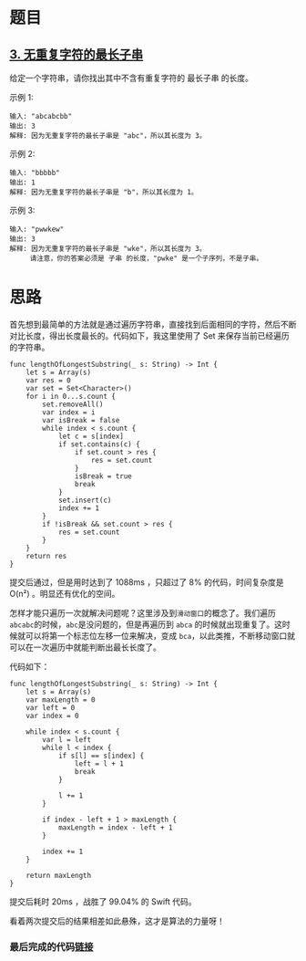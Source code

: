 # 题目

## [3. 无重复字符的最长子串](https://leetcode-cn.com/problems/longest-substring-without-repeating-characters/)

给定一个字符串，请你找出其中不含有重复字符的 最长子串 的长度。

示例 1:

```
输入: "abcabcbb"
输出: 3 
解释: 因为无重复字符的最长子串是 "abc"，所以其长度为 3。
```


示例 2:

```
输入: "bbbbb"
输出: 1
解释: 因为无重复字符的最长子串是 "b"，所以其长度为 1。
```


示例 3:

```
输入: "pwwkew"
输出: 3
解释: 因为无重复字符的最长子串是 "wke"，所以其长度为 3。
     请注意，你的答案必须是 子串 的长度，"pwke" 是一个子序列，不是子串。
```



# 思路

首先想到最简单的方法就是通过遍历字符串，直接找到后面相同的字符，然后不断对比长度，得出长度最长的。代码如下，我这里使用了 Set 来保存当前已经遍历的字符串。

```
func lengthOfLongestSubstring(_ s: String) -> Int {
    let s = Array(s)
    var res = 0
    var set = Set<Character>()
    for i in 0...s.count {
        set.removeAll()
        var index = i
        var isBreak = false
        while index < s.count {
            let c = s[index]
            if set.contains(c) {
                if set.count > res {
                    res = set.count
                }
                isBreak = true
                break
            }
            set.insert(c)
            index += 1
        }
        if !isBreak && set.count > res {
            res = set.count
        }
    }
    return res
}
```

提交后通过，但是用时达到了 1088ms ，只超过了 8% 的代码，时间复杂度是 O(n²) 。明显还有优化的空间。

怎样才能只遍历一次就解决问题呢？这里涉及到`滑动窗口`的概念了。我们遍历 `abcabc`的时候，`abc`是没问题的，但是再遍历到 `abca` 的时候就出现重复了。这时候就可以将第一个标志位左移一位来解决，变成 `bca`，以此类推，不断移动窗口就可以在一次遍历中就能判断出最长长度了。

代码如下：

```
func lengthOfLongestSubstring(_ s: String) -> Int {
    let s = Array(s)
    var maxLength = 0
    var left = 0
    var index = 0

    while index < s.count {
        var l = left
        while l < index {
            if s[l] == s[index] {
                left = l + 1
                break
            }

            l += 1
        }

        if index - left + 1 > maxLength {
            maxLength = index - left + 1
        }

        index += 1
    }

    return maxLength
}
```

提交后耗时 20ms ，战胜了 99.04% 的 Swift 代码。

看着两次提交后的结果相差如此悬殊，这才是算法的力量呀！

### 最后完成的代码[链接](https://github.com/pepsikirk/LeetCode/blob/master/Algorithm/3.LongestSubstringWithoutRepeatingCharacters/code.swift)




